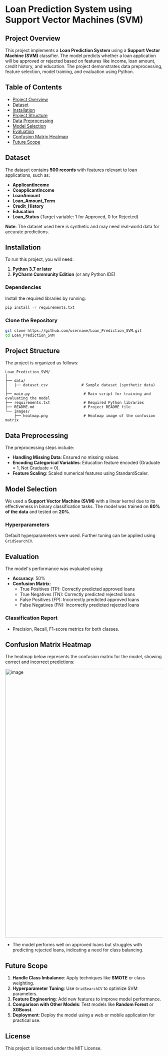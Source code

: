 # Loan Prediction System using Support Vector Machines (SVM)

## Project Overview
This project implements a **Loan Prediction System** using a **Support Vector Machine (SVM)** classifier. The model predicts whether a loan application will be approved or rejected based on features like income, loan amount, credit history, and education. The project demonstrates data preprocessing, feature selection, model training, and evaluation using Python.

## Table of Contents
- [Project Overview](#project-overview)
- [Dataset](#dataset)
- [Installation](#installation)
- [Project Structure](#project-structure)
- [Data Preprocessing](#data-preprocessing)
- [Model Selection](#model-selection)
- [Evaluation](#evaluation)
- [Confusion Matrix Heatmap](#confusion-matrix-heatmap)
- [Future Scope](#future-scope)

## Dataset
The dataset contains **500 records** with features relevant to loan applications, such as:
- **ApplicantIncome**
- **CoapplicantIncome**
- **LoanAmount**
- **Loan_Amount_Term**
- **Credit_History**
- **Education**
- **Loan_Status** (Target variable: 1 for Approved, 0 for Rejected)

**Note**: The dataset used here is synthetic and may need real-world data for accurate predictions.

## Installation
To run this project, you will need:
1. **Python 3.7 or later**
2. **PyCharm Community Edition** (or any Python IDE)

### Dependencies
Install the required libraries by running:
```bash
pip install -r requirements.txt
```

### Clone the Repository
```bash
git clone https://github.com/username/Loan_Prediction_SVM.git
cd Loan_Prediction_SVM
```

## Project Structure
The project is organized as follows:
```
Loan_Prediction_SVM/
│
├── data/
│   ├── dataset.csv               # Sample dataset (synthetic data)
│
├── main.py                        # Main script for training and evaluating the model
├── requirements.txt               # Required Python libraries
├── README.md                      # Project README file
└── images/
    ├── heatmap.png                # Heatmap image of the confusion matrix
```

## Data Preprocessing
The preprocessing steps include:
- **Handling Missing Data**: Ensured no missing values.
- **Encoding Categorical Variables**: Education feature encoded (Graduate = 1, Not Graduate = 0).
- **Feature Scaling**: Scaled numerical features using StandardScaler.

## Model Selection
We used a **Support Vector Machine (SVM)** with a linear kernel due to its effectiveness in binary classification tasks. The model was trained on **80% of the data** and tested on **20%**.

### Hyperparameters
Default hyperparameters were used. Further tuning can be applied using `GridSearchCV`.

## Evaluation
The model's performance was evaluated using:
- **Accuracy**: 50%
- **Confusion Matrix**:
  - True Positives (TP): Correctly predicted approved loans
  - True Negatives (TN): Correctly predicted rejected loans
  - False Positives (FP): Incorrectly predicted approved loans
  - False Negatives (FN): Incorrectly predicted rejected loans

### Classification Report
- Precision, Recall, F1-score metrics for both classes.

## Confusion Matrix Heatmap
The heatmap below represents the confusion matrix for the model, showing correct and incorrect predictions:

<img width="859" alt="image" src="https://github.com/user-attachments/assets/ff4e8956-a02d-441f-a75e-b789daec412a">

- The model performs well on approved loans but struggles with predicting rejected loans, indicating a need for class balancing.

## Future Scope
1. **Handle Class Imbalance**: Apply techniques like **SMOTE** or class weighting.
2. **Hyperparameter Tuning**: Use `GridSearchCV` to optimize SVM parameters.
3. **Feature Engineering**: Add new features to improve model performance.
4. **Comparison with Other Models**: Test models like **Random Forest** or **XGBoost**.
5. **Deployment**: Deploy the model using a web or mobile application for practical use.

## License
This project is licensed under the MIT License.

